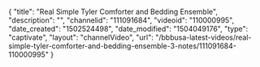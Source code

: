 {
    "title": "Real Simple Tyler Comforter and Bedding Ensemble",
    "description": "",
    "channelid": "111091684",
    "videoid": "110000995",
    "date_created": "1502524498",
    "date_modified": "1504049176",
    "type": "captivate",
    "layout": "channelVideo",
    "url": "\/bbbusa-latest-videos\/real-simple-tyler-comforter-and-bedding-ensemble-3-notes\/111091684-110000995"
}